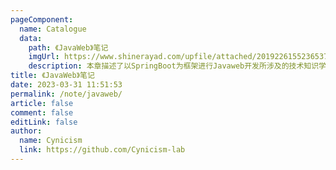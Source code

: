 ```yaml
---
pageComponent:
  name: Catalogue
  data:
    path: 《JavaWeb》笔记
    imgUrl: https://www.shinerayad.com/upfile/attached/20192261552365370059.jpg
    description: 本章描述了以SpringBoot为框架进行Javaweb开发所涉及的技术知识学习
title: 《JavaWeb》笔记
date: 2023-03-31 11:51:53
permalink: /note/javaweb/
article: false
comment: false
editLink: false
author:
  name: Cynicism
  link: https://github.com/Cynicism-lab
---
```

